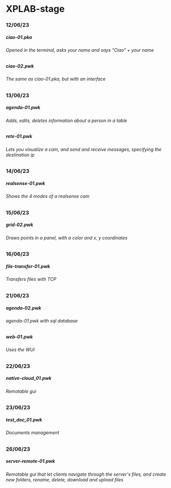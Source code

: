 # XPLAB-stage

### 12/06/23
##### ciao-01.pka
###### Opened in the terminal, asks your name and says "Ciao" + your name
##### ciao-02.pwk
###### The same as ciao-01.pka, but with an interface

### 13/06/23
##### agenda-01.pwk
###### Adds, edits, deletes information about a person in a table 
##### rete-01.pwk
###### Lets you visualize a cam, and send and receive messages, specifying the destination ip

### 14/06/23
##### realsense-01.pwk
###### Shows the 4 modes of a realsense cam

### 15/06/23
##### grid-02.pwk
###### Draws points in a panel, with a color and x, y coordinates

### 16/06/23
##### file-transfer-01.pwk
###### Transfers files with TCP

### 21/06/23
##### agenda-02.pwk
###### agenda-01.pwk with sql database
##### web-01.pwk
###### Uses the WUI

### 22/06/23
##### native-cloud_01.pwk
###### Remotable gui

### 23/06/23
##### test_doc_01.pwk
###### Documents management

### 26/06/23
##### server-remote-01.pwk
###### Remotable gui that let clients navigate through the server's files, and create new folders, rename, delete, download and upload files 
